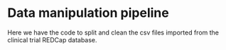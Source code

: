 # Data manipulation pipeline 
Here we have the code to split and clean the csv files imported from the clinical trial REDCap database. 
